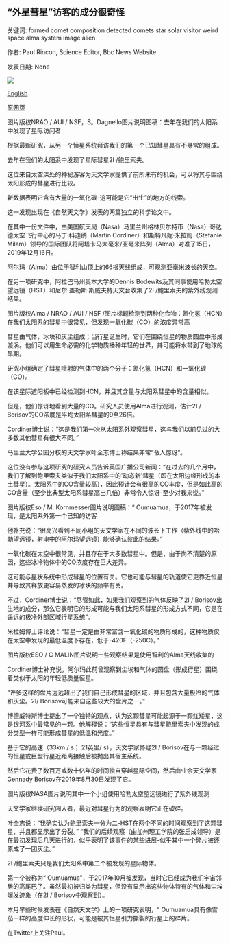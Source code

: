## “外星彗星”访客的成分很奇怪

关键词: formed comet composition detected comets star solar visitor weird space alma system image alien

作者: Paul Rincon, Science Editor, Bbc News Website

发表日期: None

![](https://ichef.bbci.co.uk/news/1024/branded_news/15FA0/production/_111861009_nrao20in05_borisov_artistimpression_sd-1024x576.jpg)

[English](%27Alien%20comet%27%20visitor%20has%20weird%20composition.md)

[原网页](https://www.bbc.com/news/science-environment-52353671)

图片版权NRAO / AUI / NSF，S。Dagnello图片说明图稿：去年在我们的太阳系中发现了星际访问者

根据最新研究，从另一个恒星系统拜访我们的第一个已知彗星具有不寻常的组成。

去年在我们的太阳系中发现了星际彗星2I /鲍里索夫。

这位来自太空深处的神秘游客为天文学家提供了前所未有的机会，可以将其与围绕太阳形成的彗星进行比较。

新数据表明它含有大量的一氧化碳-这可能是它“出生”的地方的线索。

这一发现出现在《自然天文学》发表的两篇独立的科学论文中。

在其中一份文件中，由美国航天局（Nasa）马里兰州格林贝尔特市（Nasa）哥达德太空飞行中心的马丁·科迪纳（Martin Cordiner）和斯特凡妮·米拉姆（Stefanie Milam）领导的国际团队将阿塔卡马大毫米/亚毫米阵列（Alma）对准了15日， 2019年12月16日。

阿尔玛（Alma）由位于智利山顶上的66根天线组成，可观测亚毫米波长的天空。

在另一项研究中，阿拉巴马州奥本大学的Dennis Bodewits及其同事使用哈勃太空望远镜（HST）和尼尔·盖勒斯·斯威夫特天文台收集了2I /鲍里索夫的紫外线观测结果。

图片版权Alma / NRAO / AUI / NSF /图片标题检测到两种化合物：氰化氢（HCN）在我们太阳系的彗星中很常见，但发现一氧化碳（CO）的浓度异常高

彗星由气体，冰块和灰尘组成；当行星诞生时，它们在围绕恒星的物质圆盘中形成漩涡。他们可以用生命必需的化学物质播种年轻的世界，并可能将水带到了地球的早期。

研究小组确定了彗星喷射的气体中的两个分子：氰化氢（HCN）和一氧化碳（CO）。

在该星际遮阳板中已经检测到HCN，并且其含量与太阳系彗星中的含量相似。

但是，他们惊讶地看到大量的CO。研究人员使用Alma进行观测，估计2I / Borisov的CO浓度是平均太阳系彗星的9至26倍。

Cordiner博士说：“这是我们第一次从太阳系外观察彗星，这与我们以前见过的大多数其他彗星有很大不同。”

马里兰大学公园分校的天文学家叶全志博士称结果非常“令人惊讶”。

这位没有参与这项研究的研究人员告诉英国广播公司新闻：“在过去的几个月中，我们了解到鲍里索夫类似于我们太阳系中的'动态新'彗星（即在太阳边缘形成的本土彗星）。太阳系中的CO含量较高），因此预计会有很高的CO丰度，但是如此高的CO含量（至少比典型太阳系彗星高出几倍）非常令人惊讶-至少对我来说。”

图片版权Eso / M. Kornmesser图片说明图稿：“ Oumuamua，于2017年被发现，是太阳系外第一个已知的访客

他补充说：“很高兴看到不同小组的天文学家在不同的波长下工作（紫外线中的哈勃望远镜，射电中的阿尔玛望远镜）能够确认彼此的结果。”

一氧化碳在太空中很常见，并且存在于大多数彗星中。但是，由于尚不清楚的原因，这些冰冷物体中的CO浓度存在巨大差异。

这可能与星状系统中形成彗星的位置有关。它也可能与彗星的轨道使它更靠近恒星并导致其释放更容易蒸发的冰块的频率有关。

不过，Cordiner博士说：“尽管如此，如果我们观察到的气体反映了2I / Borisov出生地的成分，那么它表明它的形成可能与我们太阳系彗星的形成方式不同，它是在遥远的极冷外部区域行星系统”。

米拉姆博士评论说：“彗星一定是由非常富含一氧化碳的物质形成的，这种物质仅在太空中发现的最低温度下存在，低于-420F（-250C）。”

图片版权ESO / C MALIN图片说明一些观察结果是使用智利的Alma天线收集的

Cordiner博士补充说，阿尔玛此前曾观察到尘埃和气体的圆盘（形成行星）围绕着类似于太阳的年轻低质量恒星。

“许多这样的盘片远远超出了我们自己形成彗星的区域，并且包含大量极冷的气体和灰尘。2I/ Borisov可能来自这些较大的盘片之一。”

博德威特斯博士提出了一个独特的观点，认为这颗彗星可能起源于一颗红矮星，这是银河系中最常见的一颗。他解释说：“这些恒星具有与彗星鲍里索夫中发现的成分类型一样可能形成彗星的低温和光度。”

基于它的高速（33km / s； 21英里/ s），天文学家怀疑2I / Borisov在与一颗经过的恒星或巨型行星近距离接触后被抛出其宿主系统。

然后它花费了数百万或数十亿年的时间独自穿越星际空间，然后由业余天文学家Gennady Borisov在2019年8月30日发现了它。

图片版权NASA图片说明其中一个小组使用哈勃太空望远镜进行了紫外线观测

天文学家继续研究闯入者，最近对彗星行为的观察表明它正在破碎。

叶全志说：“我确实认为鲍里索夫一分为二-HST在两个不同的时间观察到了这颗彗星，并且都显示出了分裂。” “我们的后续观察（由加州理工学院的张启成领导）是在最初发现后几天进行的，似乎表明了该事件的某些进展-似乎其中一个碎片被还原成了一团灰尘。”

2I /鲍里索夫只是我们太阳系中第二个被发现的星际物体。

第一个被称为“ Oumuamua”，于2017年10月被发现，当时它已经成为我们宇宙邻居的高尾巴了。虽然最初被归类为彗星，但没有显示出这些物体特有的气体和尘埃爆发迹象（在2I / Borisov中观察到）。

本月早些时候发表在《自然天文学》上的一项研究表明，“ Oumuamua具有像雪茄一样的高度伸长的形状，可能是被其恒星引力撕裂的行星上的碎片。

在Twitter上关注Paul。